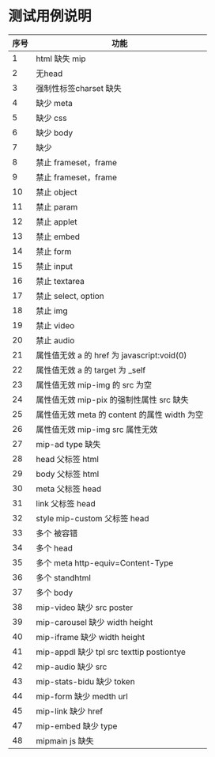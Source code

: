 # 测试用例说明
序号|功能
---|---
1 | html 缺失 mip
2 | 无head
3 | 强制性标签charset 缺失
4 | 缺少 meta
5 | 缺少 css
6 | 缺少 body
7 | 缺少 <link rel="standardhtml" href="">
8 | 禁止 frameset，frame
9 | 禁止 frameset，frame
10| 禁止 object
11| 禁止 param
12| 禁止 applet
13| 禁止 embed
14| 禁止 form
15| 禁止 input
16| 禁止 textarea
17| 禁止 select, option
18| 禁止 img
19| 禁止 video
20| 禁止 audio
21| 属性值无效 a 的 href 为 javascript:void(0)
22| 属性值无效 a 的 target 为 _self
23| 属性值无效 mip-img 的 src 为空
24| 属性值无效 mip-pix 的强制性属性 src 缺失
25| 属性值无效 meta 的 content 的属性 width 为空
26| 属性值无效 mip-img src 属性无效
27| mip-ad  type 缺失
28| head 父标签 html 
29| body 父标签 html
30| meta 父标签 head
31| link 父标签 head
32| style mip-custom 父标签 head
33| 多个 <!DOCTYPE html> 被容错
34| 多个 head
35| 多个 meta http-equiv=Content-Type
36| 多个 standhtml
37| 多个 body
38| mip-video 缺少 src poster
39| mip-carousel 缺少 width height
40| mip-iframe 缺少 width height
41| mip-appdl 缺少 tpl src texttip postiontye
42| mip-audio 缺少 src
43| mip-stats-bidu 缺少 token
44| mip-form 缺少 medth url
45| mip-link 缺少 href
47| mip-embed 缺少 type
48| mipmain js 缺失

